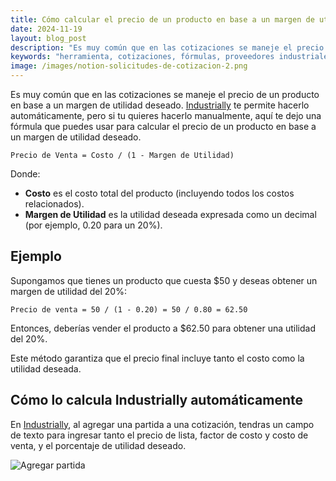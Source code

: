 ```yaml
---
title: Cómo calcular el precio de un producto en base a un margen de utilidad deseado
date: 2024-11-19
layout: blog_post
description: "Es muy común que en las cotizaciones se maneje el precio de un producto en base a un margen de utilidad deseado. Industrially te permite hacerlo automáticamente, pero si tu quieres hacerlo manualmente, aquí te dejo una fórmula que puedes usar para calcular el precio de un producto en base a un margen de utilidad deseado."
keywords: "herramienta, cotizaciones, fórmulas, proveedores industriales, Industrially, notion"
image: /images/notion-solicitudes-de-cotizacion-2.png
---
```


Es muy común que en las cotizaciones se maneje el precio de un producto en base a un margen de utilidad deseado. [Industrially](/) te permite hacerlo automáticamente, pero si tu quieres hacerlo manualmente, aquí te dejo una fórmula que puedes usar para calcular el precio de un producto en base a un margen de utilidad deseado.

```
Precio de Venta = Costo / (1 - Margen de Utilidad)
```

Donde:

- **Costo** es el costo total del producto (incluyendo todos los costos relacionados).
- **Margen de Utilidad** es la utilidad deseada expresada como un decimal (por ejemplo, 0.20 para un 20%).

## Ejemplo

Supongamos que tienes un producto que cuesta $50 y deseas obtener un margen de utilidad del 20%:

```
Precio de venta = 50 / (1 - 0.20) = 50 / 0.80 = 62.50
```

Entonces, deberías vender el producto a $62.50 para obtener una utilidad del 20%.

Este método garantiza que el precio final incluye tanto el costo como la utilidad deseada.

## Cómo lo calcula Industrially automáticamente

En [Industrially](/), al agregar una partida a una cotización, tendras un campo de texto para ingresar tanto el precio de lista, factor de costo y costo de venta, y el porcentaje de utilidad deseado.

![Agregar partida](/images/como-calcular-precio-en-base-a-utilidad/agregar-partida.png)
